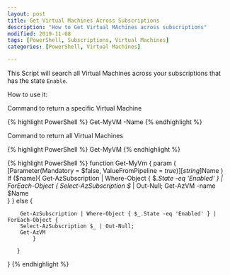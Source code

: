 ```yaml
---
layout: post
title: Get Virtual Machines Across Subscriptions
description: "How to Get Virtual MAchines across subscriptions"
modified: 2019-11-08
tags: [PowerShell, Subscriptions, Virtual Machines]
categories: [PowerShell, Virtual Machines]

---
```


This Script will search all Virtual Machines across your subscriptions that has the state `Enable`.


How to use it:

Command to return a specific Virtual Machine

{% highlight PowerShell %}
Get-MyVM -Name <VMName>
{% endhighlight %}

Command to return all Virtual Machines

{% highlight PowerShell %}
Get-MyVM
{% endhighlight %}

{% highlight PowerShell %}
function Get-MyVm {
    param (
        [Parameter(Mandatory = $false, ValueFromPipeline = $true)]
        [string]$Name
    )      
        If ($name){
        Get-AzSubscription | Where-Object { $_.State -eq 'Enabled' } | ForEach-Object {
        Select-AzSubscription $_ | Out-Null;
        Get-AzVM -name $Name         
                } }
        else {
        
        Get-AzSubscription | Where-Object { $_.State -eq 'Enabled' } | ForEach-Object {
        Select-AzSubscription $_ | Out-Null;
        Get-AzVM 
            }
      
       }
}
{% endhighlight %}
